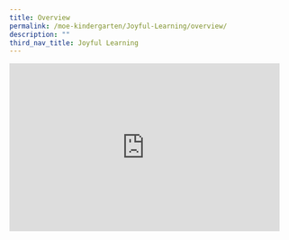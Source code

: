 ```yaml
---
title: Overview
permalink: /moe-kindergarten/Joyful-Learning/overview/
description: ""
third_nav_title: Joyful Learning
---
```

<iframe allowfullscreen="true" height="299" width="480" frameborder="0" src="https://docs.google.com/presentation/d/e/2PACX-1vS_1zJXs84Tu9h2-P44C7YSsih7nyWrjp87oqeAMyXsw1McIyLJPYKHsYleuOAqdTYMvvxOuhTZyStb/embed?start=false&amp;loop=false&amp;delayms=5000"></iframe>